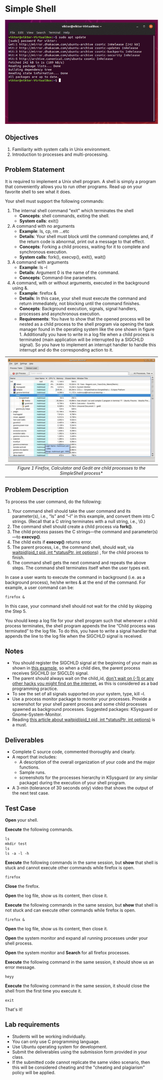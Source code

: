 # Simple Shell

![Shell](shell.png)

## Objectives

1. Familiarity with system calls in Unix environment.
2. Introduction to processes and multi-processing.

## Problem Statement

It is required to implement a Unix shell program. A shell is simply a program that conveniently allows you to run other programs. Read up on your favorite shell to see what it does.

Your shell must support the following commands:

1. The internal shell command "exit" which terminates the shell
    * **Concepts**: shell commands, exiting the shell.
    * **System calls**: exit()
2. A command with no arguments
    * **Example**: ls, cp, rm …etc
    * **Details**: Your shell must block until the command completes and, if the return code is abnormal, print out a message to that effect.
    * **Concepts**: Forking a child process, waiting for it to complete and synchronous execution.
    * **System calls**: fork(), execvp(), exit(), wait()
3. A command with arguments
    * **Example**: ls –l
    * **Details**: Argument 0 is the name of the command.
    * **Concepts**: Command-line parameters.
4. A command, with or without arguments, executed in the background using &.
    * **Example**: firefox &
    * **Details**: In this case, your shell must execute the command and return immediately, not blocking until the command finishes.
    * **Concepts**: Background execution, signals, signal handlers, processes and asynchronous execution.
    * **Requirements**: You have to show that the opened process will be nested as a child process to the shell program via opening the task manager found in the operating system like the one shown in figure 1. Additionally you have to write in a log file when a child process is terminated (main application will be interrupted by a SIGCHLD signal). So you have to implement an interrupt handler to handle this interrupt and do the corresponding action to it.

| ![System Monitor](sysmonitor.png) |
|:--:|
| *Figure 1 Firefox, Calculator and Gedit are child processes to the SimpleShell process** |

## Problem Description

To process the user command, do the following:

1. Your command shell should take the user command and its parameter(s), i.e., “ls” and “–l” in this example, and convert them into C strings. (Recall that a C string terminates with a null string, i.e., \0.)
2. The command shell should create a child process via **fork()**.
3. The child process passes the C strings—the command and parameter(s)—to **execvp()**.
4. The child exits if **execvp()** returns error.
5. The parent process, i.e., the command shell, should wait, via [waitpid(pid_t pid, int *statusPtr, int options)](https://support.sas.com/documentation/onlinedoc/sasc/doc/lr2/waitpid.htm) , for the child process to finish.
6. The command shell gets the next command and repeats the above steps. The command shell terminates itself when the user types exit.

In case a user wants to execute the command in background (i.e. as a background process), he/she writes & at the end of the command. For example, a user command can be:

```Shell
firefox &
```

In this case, your command shell should not wait for the child by skipping the Step 5.

You should keep a log file for your shell program such that whenever a child process terminates, the shell program appends the line “Child process was terminated” to the log file. To do this, you have to write a signal handler that appends the line to the log file when the SIGCHLD signal is received.

## Notes

* You should register the SIGCHLD signal at the beginning of your main as shown in [this example](https://docs.oracle.com/cd/E19455-01/806-4750/signals-7/index.html), so when a child dies, the parent process receives SIGCHLD (or SIGCLD) signal.
* The parent should always wait on the child_id, [don't wait on (-1) or any other hacks you might find on the internet](https://perldoc.perl.org/functions/waitpid), as this is considered as a bad programming practice.
* To see the set of all signals supported on your system, type, kill –l.
* Use a process monitor package to monitor your processes. Provide a screenshot for your shell parent process and some child processes spawned as background processes. Suggested packages: KSysguard or Gnome-System-Monitor.
* Reading [this article about waitpid(pid_t pid, int *statusPtr, int options)](https://support.sas.com/documentation/onlinedoc/sasc/doc/lr2/waitpid.htm) is a must.

## Deliverables

* Complete C source code, commented thoroughly and clearly.
* A report that includes:
  * A description of the overall organization of your code and the major functions.
  * Sample runs.
  * screenshots for the processes hierarchy in KSysguard (or any similar package) during the execution of your shell program.
* A 3-min (tolerance of 30 seconds only) video that shows the output of the next test case.

## Test Case

**Open** your shell.

**Execute** the following commands.

```Shell
ls
mkdir test
ls
ls -a -l -h
```

**Execute** the following commands in the same session, but **show** that shell is stuck and cannot execute other commands while firefox is open.

```Shell
firefox
```

**Close** the firefox.

**Open** the log file, show us its content, then close it.

**Execute** the following commands in the same session, but **show** that shell is not stuck and can execute other commands while firefox is open.

```Shell
firefox &
```

**Open** the log file, show us its content, then close it.

**Open** the system monitor and expand all running processes under your shell process.

**Open** the system monitor and **Search** for all firefox processes.

**Execute** the following command in the same session, it should show us an error message.

```Shell
heyy
```

**Execute** the following command in the same session, it should close the shell from the first time you execute it.

```Shell
exit
```

That's it!

## Lab requirements

* Students will be working individually.
* You can only use C programming language.
* Use Ubuntu operating system for development.
* Submit the deliverables using the submission form provided in your class.
* If the submitted code cannot replicate the same video scenario, then this will be considered cheating and the "cheating and plagiarism" policy will be applied.
